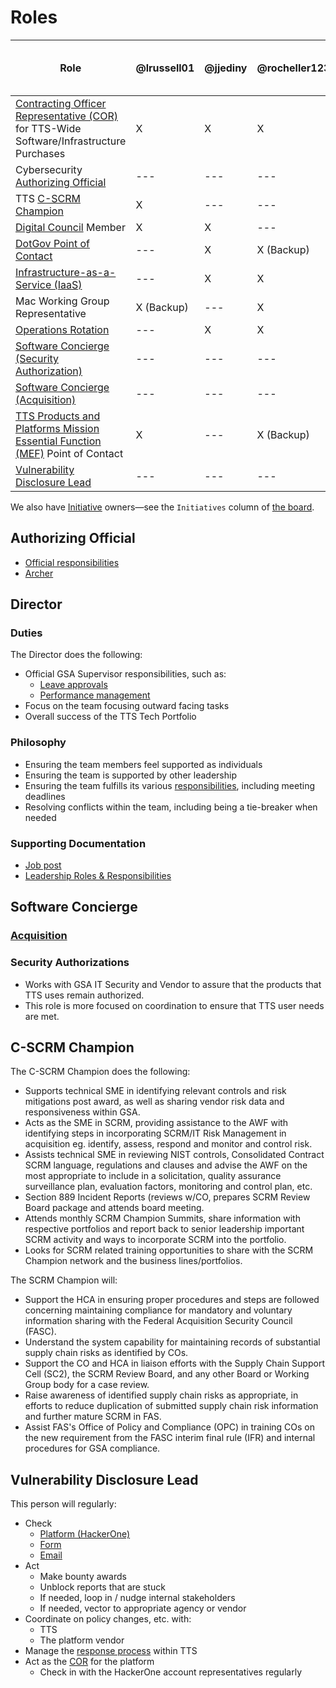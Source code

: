 # Roles

| Role                                                                                                                                                     | @lrussell01 | @jjediny | @rocheller123 | TTS Shared Engineer (VACANT) |
| -------------------------------------------------------------------------------------------------------------------------------------------------------- | ------ | -------- | ------------------ | ------------- |
| [Contracting Officer Representative (COR)][cor] for TTS-Wide Software/Infrastructure Purchases                                                           | X    | X        | X                | ---           |
| Cybersecurity [Authorizing Official](#authorizing-official)                                                                                              | ---      | ---      | ---                | ---           |
| TTS [C-SCRM Champion](#c-scrm-champion)                                                                                              | X      | ---      | ---                | ---           |
| [Digital Council](https://docs.google.com/document/d/1v_kidGvpfVsMze-hJdaApI61Q3Vr6E-zZ5t79drnqIM/edit) Member                                           | X      | X      | ---                | ---           |
| [DotGov Point of Contact](https://home.dotgov.gov/help/#contact-information)                                                                        | ---      | X      | X (Backup)                | ---           |
| [Infrastructure-as-a-Service (IaaS)](https://handbook.tts.gsa.gov/launching-software/infrastructure/)                                                    | ---    | X        | X                  | X             |
| Mac Working Group Representative                                                                                                                         | X (Backup)      | ---      | X                | ---           |
| [Operations Rotation](ops_rotation.md)                                                                                                            | ---      | X        | X                  | X            |
| [Software Concierge (Security Authorization)](#security-authorizations)                                                                                  | ---     | ---      | ---                | ---           |
| [Software Concierge (Acquisition)](#acquisition)                                                                                                         | ---    | ---      | ---                | ---           |
| [TTS Products and Platforms Mission Essential Function (MEF)](https://drive.google.com/drive/folders/1I53LwxcMPHvoCWZziN4jvQ3wWFc2tvF8) Point of Contact | X      | ---      | X (Backup)                 | ---           |
| [Vulnerability Disclosure Lead](#vulnerability-disclosure-lead)                                                                                          | ---    | ---        | ---                | ---           |

We also have [Initiative](workflow.md#structure) owners—see the `Initiatives` column of [the board](https://github.com/orgs/18F/projects/11?fullscreen=true).

## Authorizing Official

- [Official responsibilities](https://www.gsa.gov/cdnstatic/ITSecurity21001L.pdf#page=18)
- [Archer](https://before-you-ship.18f.gov/ato/archer/)

## Director

### Duties

The Director does the following:

- Official GSA Supervisor responsibilities, such as:
  - [Leave approvals](https://handbook.tts.gsa.gov/leave/)
  - [Performance management](https://handbook.tts.gsa.gov/performance-management/)
- Focus on the team focusing outward facing tasks
- Overall success of the TTS Tech Portfolio

### Philosophy

- Ensuring the team members feel supported as individuals
- Ensuring the team is supported by other leadership
- Ensuring the team fulfills its various [responsibilities](https://handbook.tts.gsa.gov/tech-portfolio/), including meeting deadlines
- Resolving conflicts within the team, including being a tie-breaker when needed

### Supporting Documentation

- [Job post](https://join.tts.gsa.gov/join/technology-portfolio-director/)
- [Leadership Roles & Responsibilities](https://docs.google.com/document/d/1B4rtZd06w7ITABrjrGWRjAfU4f-go2jnuO_D0PokJMw/edit#heading=h.5lx1f0htbp8v)

## Software Concierge

### [Acquisition](https://docs.google.com/document/d/1DBCuxMFE5anShLIRxUD1qE7eDffKsrNEtAscjCF978s/edit)

### Security Authorizations

- Works with GSA IT Security and Vendor to assure that the products that TTS uses remain authorized.
- This role is more focused on coordination to ensure that TTS user needs are met.

## C-SCRM Champion
The C-SCRM Champion does the following:
- Supports technical SME in identifying relevant controls and risk mitigations post award, as well as sharing vendor risk data and responsiveness within GSA.
- Acts as the SME in SCRM, providing assistance to the AWF with identifying steps in incorporating SCRM/IT Risk Management in acquisition eg. identify, assess, respond and monitor and control risk.
- Assists technical SME in reviewing NIST controls, Consolidated Contract SCRM language, regulations and clauses and advise the AWF on the most appropriate to include in a solicitation, quality assurance surveillance plan, evaluation factors, monitoring and control plan, etc.
- Section 889 Incident Reports (reviews w/CO, prepares SCRM Review Board package and attends board meeting.
- Attends monthly SCRM Champion Summits, share information with respective portfolios and report back to senior leadership important SCRM activity and ways to incorporate SCRM into the portfolio.
- Looks for SCRM related training opportunities to share with the SCRM Champion network and the business lines/portfolios.

The SCRM Champion will:
- Support the HCA in ensuring proper procedures and steps are followed concerning maintaining compliance for mandatory and voluntary information sharing with the Federal Acquisition Security Council (FASC).
- Understand the system capability for maintaining records of substantial supply chain risks as identified by COs.
- Support the CO and HCA in liaison efforts with the Supply Chain Support Cell (SC2), the SCRM Review Board, and any other Board or Working Group body for a case review.
- Raise awareness of identified supply chain risks as appropriate, in efforts to reduce duplication of submitted supply chain risk information and further mature SCRM in FAS.
- Assist FAS's Office of Policy and Compliance (OPC) in training COs on the new requirement from the FASC interim final rule (IFR) and internal procedures for GSA compliance.


## Vulnerability Disclosure Lead

This person will regularly:

- Check
  - [Platform (HackerOne)](https://hackerone.com/bugs)
  - [Form](https://docs.google.com/forms/d/e/1FAIpQLSdhr6REOq8QRZ3C2cRWVHWbjcGgdNL8_nVSGY1cBSl1-tfkWA/viewform)
  - [Email](https://groups.google.com/a/gsa.gov/forum/#!forum/tts-vulnerability-reports)
- Act
  - Make bounty awards
  - Unblock reports that are stuck
  - If needed, loop in / nudge internal stakeholders
  - If needed, vector to appropriate agency or vendor
- Coordinate on policy changes, etc. with:
  - TTS
  - The platform vendor
- Manage the [response process](https://handbook.tts.gsa.gov/responding-to-public-disclosure-vulnerabilities/) within TTS
- Act as the [COR][cor] for the platform
  - Check in with the HackerOne account representatives regularly

[cor]: https://docs.google.com/document/d/14xOFvIGwlG0Gbd52o1D4AyJ52RqzHpX91nfEYJKu5qQ/edit
